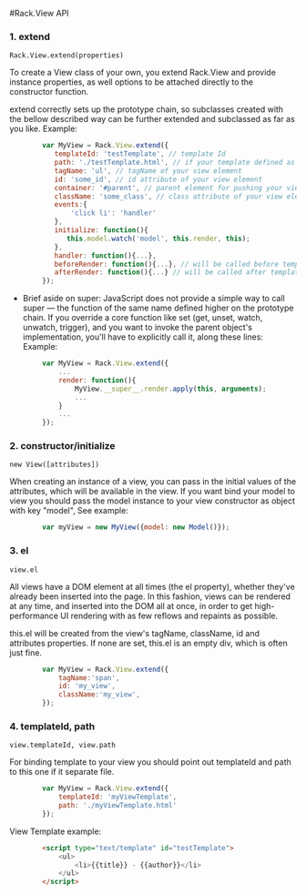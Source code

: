 #Rack.View API

### 1. extend

    Rack.View.extend(properties)

To create a View class of your own, you extend Rack.View and provide instance properties,
as well options to be attached directly to the constructor function.

extend correctly sets up the prototype chain, so subclasses created with the bellow described way
can be further extended and subclassed as far as you like.
Example:

```javascript
        var MyView = Rack.View.extend({
           templateId: 'testTemplate', // template Id
           path: './testTemplate.html', // if your template defined as separate file your should set template path
           tagName: 'ul', // tagName of your view element
           id: 'some_id', // id attribute of your view element
           container: '#parent', // parent element for pushing your view
           className: 'some_class', // class attribute of your view element
           events:{
               'click li': 'handler'
           },
           initialize: function(){
              this.model.watch('model', this.render, this);
           },
           handler: function(){...},
           beforeRender: function(){...}, // will be called before template render
           afterRender: function(){...} // will be called after template render
        });
```

 * Brief aside on super: JavaScript does not provide a simple way to call super — the function of the same name defined
 higher on the prototype chain. If you override a core function like set (get, unset, watch, unwatch, trigger),
 and you want to invoke the parent object's implementation, you'll have to explicitly call it, along these lines:
Example:

```javascript
        var MyView = Rack.View.extend({
            ...
            render: function(){
                MyView.__super__.render.apply(this, arguments);
                ...
            }
            ...
        });
```

### 2. constructor/initialize

    new View([attributes])

When creating an instance of a view, you can pass in the initial values of the attributes, which will be available in
the view. If you want bind your model to view you should pass the model instance to your view constructor as object
with key "model",
See example:

```javascript
        var myView = new MyView({model: new Model()});
```

### 3. el

    view.el

 All views have a DOM element at all times (the el property), whether they've already been inserted into the page.
 In this fashion, views can be rendered at any time, and inserted into the DOM all at once, in order to get
 high-performance UI rendering with as few reflows and repaints as possible.

 this.el will be created from the view's tagName, className, id and attributes properties. If none are set,
 this.el is an empty div, which is often just fine.

```javascript
        var MyView = Rack.View.extend({
            tagName:'span',
            id: 'my_view',
            className:'my_view',
        });
```

### 4. templateId, path

    view.templateId, view.path

For binding template to your view you should point out templateId and path to this one if it separate file.

```javascript
        var MyView = Rack.View.extend({
            templateId: 'myViewTemplate',
            path: './myViewTemplate.html'
        });
```

View Template example:

```html
        <script type="text/template" id="testTemplate">
            <ul>
                <li>{{title}} - {{author}}</li>
            </ul>
        </script>
```

